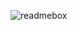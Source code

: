 ![readmebox](https://github.com/BagusSigitPangestu/Salken/assets/76248961/65b65da6-73b0-442f-9e5c-17ce8206a512)
